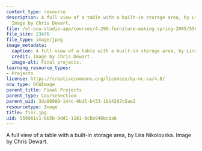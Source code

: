 ```yaml
---
content_type: resource
description: A full view of a table with a built-in storage area, by Lira Nikolovska.
  Image by Chris Dewart.
file: /ol-ocw-studio-app/courses/4-296-furniture-making-spring-2005/556961c1bb5b9dd111610cbb946bcba6_fin7.jpg
file_size: 23476
file_type: image/jpeg
image_metadata:
  caption: A full view of a table with a built-in storage area, by Lira Nikolovska.
  credit: Image by Chris Dewart.
  image-alt: Final projects.
learning_resource_types:
- Projects
license: https://creativecommons.org/licenses/by-nc-sa/4.0/
ocw_type: OCWImage
parent_title: Final Projects
parent_type: CourseSection
parent_uid: 3da88089-144c-9bd5-b433-1b14297c5ae2
resourcetype: Image
title: fin7.jpg
uid: 556961c1-bb5b-9dd1-1161-0cbb946bcba6
---
```

A full view of a table with a built-in storage area, by Lira Nikolovska. Image by Chris Dewart.